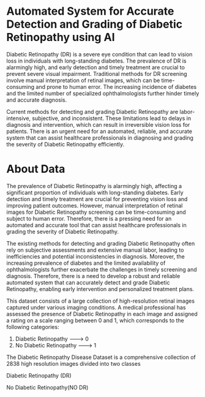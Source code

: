 #  Automated System for Accurate Detection and Grading of Diabetic Retinopathy using AI

Diabetic Retinopathy (DR) is a severe eye condition that can lead to vision loss in individuals with long-standing diabetes. The prevalence of DR is alarmingly high, and early detection and timely treatment are crucial to prevent severe visual impairment. Traditional methods for DR screening involve manual interpretation of retinal images, which can be time-consuming and prone to human error. The increasing incidence of diabetes and the limited number of specialized ophthalmologists further hinder timely and accurate diagnosis.

Current methods for detecting and grading Diabetic Retinopathy are labor-intensive, subjective, and inconsistent. These limitations lead to delays in diagnosis and intervention, which can result in irreversible vision loss for patients. There is an urgent need for an automated, reliable, and accurate system that can assist healthcare professionals in diagnosing and grading the severity of Diabetic Retinopathy efficiently.


# About Data
The prevalence of Diabetic Retinopathy is alarmingly high, affecting a significant proportion of individuals with long-standing diabetes. Early detection and timely treatment are crucial for preventing vision loss and improving patient outcomes. However, manual interpretation of retinal images for Diabetic Retinopathy screening can be time-consuming and subject to human error. Therefore, there is a pressing need for an automated and accurate tool that can assist healthcare professionals in grading the severity of Diabetic Retinopathy.

The existing methods for detecting and grading Diabetic Retinopathy often rely on subjective assessments and extensive manual labor, leading to inefficiencies and potential inconsistencies in diagnosis. Moreover, the increasing prevalence of diabetes and the limited availability of ophthalmologists further exacerbate the challenges in timely screening and diagnosis. Therefore, there is a need to develop a robust and reliable automated system that can accurately detect and grade Diabetic Retinopathy, enabling early intervention and personalized treatment plans.


This dataset consists of a large collection of high-resolution retinal images captured under various imaging conditions. A medical professional has assessed the presence of Diabetic Retinopathy in each image and assigned a rating on a scale ranging between 0 and 1, which corresponds to the following categories:

1. Diabetic Retinopathy     --->    0
2. No Diabetic Retinopathy  --->    1

The Diabetic Retinopathy Disease Dataset is a comprehensive collection of 2838 high resolution images divided into two classes

 Diabetic Retinopathy (DR)
 
 No Diabetic Retinopathy(NO DR)


   

